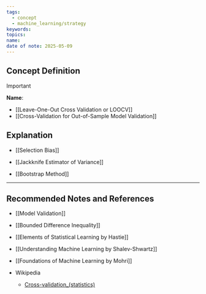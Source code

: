 ```yaml
---
tags:
  - concept
  - machine_learning/strategy
keywords: 
topics: 
name: 
date of note: 2025-05-09
---
```


## Concept Definition

>[!important]
>**Name**: 


- [[Leave-One-Out Cross Validation or LOOCV]]
- [[Cross-Validation for Out-of-Sample Model Validation]]


## Explanation

- [[Selection Bias]]


- [[Jackknife Estimator of Variance]]
- [[Bootstrap Method]]



-----------
##  Recommended Notes and References


- [[Model Validation]]
- [[Bounded Difference Inequality]]

- [[Elements of Statistical Learning by Hastie]]
- [[Understanding Machine Learning by Shalev-Shwartz]]
- [[Foundations of Machine Learning by Mohri]]
- Wikipedia
	- [Cross-validation_(statistics)](https://en.wikipedia.org/wiki/Cross-validation_(statistics))